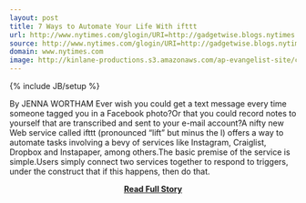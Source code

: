 ```yaml
---
layout: post
title: 7 Ways to Automate Your Life With ifttt
url: http://www.nytimes.com/glogin/URI=http://gadgetwise.blogs.nytimes.com/2011/09/23/7-ways-to-automate-your-life-with-ifttt/&OQ=_rQ3D0&OP=85e12faeQ2FQ22pcOQ22Q20BiQ22Q3BQ3BQ3BQ22NioQ3DQ22RQ7C44
source: http://www.nytimes.com/glogin/URI=http://gadgetwise.blogs.nytimes.com/2011/09/23/7-ways-to-automate-your-life-with-ifttt/&OQ=_rQ3D0&OP=85e12faeQ2FQ22pcOQ22Q20BiQ22Q3BQ3BQ3BQ22NioQ3DQ22RQ7C44
domain: www.nytimes.com
image: http://kinlane-productions.s3.amazonaws.com/ap-evangelist-site/curated/screenshots/9352_api500_com.png
---
```

{% include JB/setup %}<p>By JENNA WORTHAM Ever wish you could get a text message every time someone tagged you in a Facebook photo?Or that you could record notes to yourself that are transcribed and sent to your e-mail account?A nifty new Web service called ifttt (pronounced “lift” but minus the l) offers a way to automate tasks involving a bevy of services like Instagram, Craiglist, Dropbox and Instapaper, among others.The basic premise of the service is simple.Users simply connect two services together to respond to triggers, under the construct that if this happens, then do that.</p>
<center><p><a href="http://www.nytimes.com/glogin/URI=http://gadgetwise.blogs.nytimes.com/2011/09/23/7-ways-to-automate-your-life-with-ifttt/&OQ=_rQ3D0&OP=85e12faeQ2FQ22pcOQ22Q20BiQ22Q3BQ3BQ3BQ22NioQ3DQ22RQ7C44" style='padding:25px; font-sze:18px; font-weight: bold;'>Read Full Story</a></p></center>
